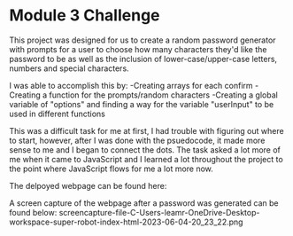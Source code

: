 # Module 3 Challenge

This project was designed for us to create a random password generator with prompts for 
a user to choose how many characters they'd like the password to be as well as the 
inclusion of lower-case/upper-case letters, numbers and special characters. 

I was able to accomplish this by:
    -Creating arrays for each confirm
    -Creating a function for the prompts/random characters
    -Creating a global variable of "options" and finding a way for the variable "userInput"
    to be used in different functions

This was a difficult task for me at first, I had trouble with figuring out where to start,
however, after I was done with the psuedocode, it made more sense to me and I began to connect
the dots. The task asked a lot more of me when it came to JavaScript and I learned a lot throughout
the project to the point where JavaScript flows for me a lot more now.

The delpoyed webpage can be found here:

A screen capture of the webpage after a password was generated can be found below:
screencapture-file-C-Users-leamr-OneDrive-Desktop-workspace-super-robot-index-html-2023-06-04-20_23_22.png